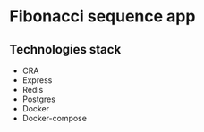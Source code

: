 # Fibonacci sequence app

## Technologies stack
- CRA
- Express
- Redis
- Postgres
- Docker
- Docker-compose